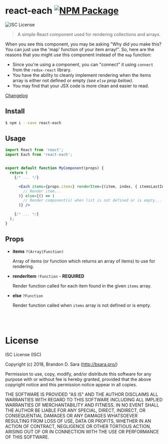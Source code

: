 # react-each [![NPM Package](https://img.shields.io/npm/v/react-each.svg?style=flat-square)][npm]

![ISC License](https://img.shields.io/badge/license-ISC-blue.svg?style=flat-square)

> A simple React component used for rendering collections and arrays.

When you see this component, you may be asking "Why did you make this? You can just use
the 'map' function of your item array!". So, here are the reasons that you might use this
component instead of the `map` function:

- Since you're using a component, you can "connect" it using `connect` from the
  `redux-react` library.
- You have the ability to cleanly implement rendering when the items array is either not
  defined or empty *(see `else` prop below)*.
- You may find that your JSX code is more clean and easier to read.


[Changelog](https://github.com/bsara/react-each/blob/master/CHANGELOG.md)



## Install

```bash
$ npm i --save react-each
```


## Usage

```jsx
import React from 'react';
import Each from 'react-each';


export default function MyComponent(props) {
  return (
    {/* ... */}

      <Each items={props.items} renderItem={(item, index, { itemsLastIndex }, items) => (
        // Render item...
      )} else={() => (
        // Render component(s) when list is not defined or is empty...
      )} />

    {/* ... */}
  );
}
```


## Props

- **items** `?(Array|Function)`

  Array of items (or function which returns an array of items) to use for rendering.

- **renderItem** `!Function` - **REQUIRED**

  Render function called for each item found in the given `items` array.

- **else** `?Function`

  Render function called when `items` array is not defined or is empty.


<br/>
<br/>


# License

ISC License (ISC)

Copyright (c) 2018, Brandon D. Sara (http://bsara.pro/)

Permission to use, copy, modify, and/or distribute this software for any
purpose with or without fee is hereby granted, provided that the above
copyright notice and this permission notice appear in all copies.

THE SOFTWARE IS PROVIDED "AS IS" AND THE AUTHOR DISCLAIMS ALL WARRANTIES WITH
REGARD TO THIS SOFTWARE INCLUDING ALL IMPLIED WARRANTIES OF MERCHANTABILITY
AND FITNESS. IN NO EVENT SHALL THE AUTHOR BE LIABLE FOR ANY SPECIAL, DIRECT,
INDIRECT, OR CONSEQUENTIAL DAMAGES OR ANY DAMAGES WHATSOEVER RESULTING FROM
LOSS OF USE, DATA OR PROFITS, WHETHER IN AN ACTION OF CONTRACT, NEGLIGENCE OR
OTHER TORTIOUS ACTION, ARISING OUT OF OR IN CONNECTION WITH THE USE OR
PERFORMANCE OF THIS SOFTWARE.



[license]: https://github.com/bsara/react-each/blob/master/LICENSE "License"
[npm]:     https://www.npmjs.com/package/react-each                "NPM Package: react-each"
